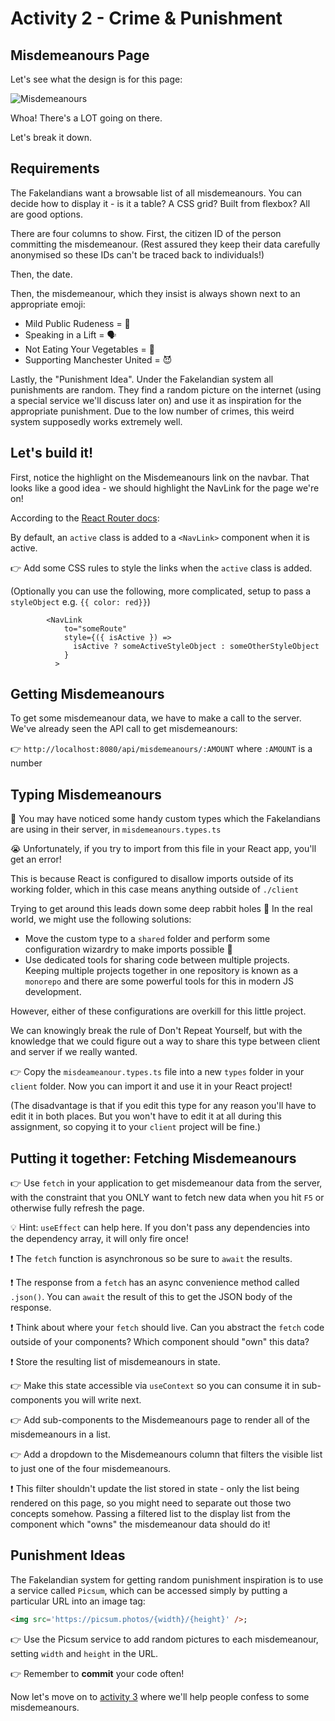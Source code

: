 # Activity 2 - Crime & Punishment

## Misdemeanours Page

Let's see what the design is for this page:

![Misdemeanours](./images/misdemeanours.png "Sketched misdemeanour page")

Whoa! There's a LOT going on there.

Let's break it down.

## Requirements

The Fakelandians want a browsable list of all misdemeanours. You can decide how to display it - is it a table? A CSS grid? Built from flexbox? All are good options.

There are four columns to show. First, the citizen ID of the person committing the misdemeanour. (Rest assured they keep their data carefully anonymised so these IDs can't be traced back to individuals!)

Then, the date.

Then, the misdemeanour, which they insist is always shown next to an appropriate emoji:

- Mild Public Rudeness = 🤪
- Speaking in a Lift = 🗣
- Not Eating Your Vegetables = 🥗
- Supporting Manchester United = 😈

Lastly, the "Punishment Idea". Under the Fakelandian system all punishments are random. They find a random picture on the internet (using a special service we'll discuss later on) and use it as inspiration for the appropriate punishment. Due to the low number of crimes, this weird system supposedly works extremely well.

## Let's build it!

First, notice the highlight on the Misdemeanours link on the navbar. That looks like a good idea - we should highlight the NavLink for the page we're on!

According to the [React Router docs](https://reactrouter.com/docs/en/v6/api#navlink):

By default, an `active` class is added to a `<NavLink>` component when it is active.

👉 Add some CSS rules to style the links when the `active` class is added.

(Optionally you can use the following, more complicated, setup to pass a `styleObject` e.g. `{{ color: red}}`)

```TSX
        <NavLink
            to="someRoute"
            style={({ isActive }) =>
              isActive ? someActiveStyleObject : someOtherStyleObject
            }
          >
```

## Getting Misdemeanours
  
To get some misdemeanour data, we have to make a call to the server. We've already seen the API call to get misdemeanours:

👉 `http://localhost:8080/api/misdemeanours/:AMOUNT` where `:AMOUNT` is a number

## Typing Misdemeanours

👀 You may have noticed some handy custom types which the Fakelandians are using in their server, in `misdemeanours.types.ts`

😭 Unfortunately, if you try to import from this file in your React app, you'll get an error!

This is because React is configured to disallow imports outside of its working folder, which in this case means anything outside of `./client`

Trying to get around this leads down some deep rabbit holes 🐇 In the real world, we might use the following solutions:

- Move the custom type to a `shared` folder and perform some configuration wizardry to make imports possible 🧙
- Use dedicated tools for sharing code between multiple projects. Keeping multiple projects together in one repository is known as a `monorepo` and there are some powerful tools for this in modern JS development.

However, either of these configurations are overkill for this little project.

We can knowingly break the rule of Don't Repeat Yourself, but with the knowledge that we could figure out a way to share this type between client and server if we really wanted.

👉 Copy the `misdeameanour.types.ts` file into a new `types` folder in your `client` folder. Now you can import it and use it in your React project!

(The disadvantage is that if you edit this type for any reason you'll have to edit it in both places. But you won't have to edit it at all during this assignment, so copying it to your `client` project will be fine.)

## Putting it together: Fetching Misdemeanours

👉 Use `fetch` in your application to get misdemeanour data from the server, with the constraint that you ONLY want to fetch new data when you hit `F5` or otherwise fully refresh the page.

💡 Hint: `useEffect` can help here. If you don't pass any dependencies into the dependency array, it will only fire once!

❗ The `fetch` function is asynchronous so be sure to `await` the results.

❗ The response from a `fetch` has an async convenience method called `.json()`. You can `await` the result of this to get the JSON body of the response.

❗ Think about where your `fetch` should live. Can you abstract the `fetch` code outside of your components? Which component should "own" this data?

❗ Store the resulting list of misdemeanours in state.

👉 Make this state accessible via `useContext` so you can consume it in sub-components you will write next.

👉 Add sub-components to the Misdemeanours page to render all of the misdemeanours in a list.

👉 Add a dropdown to the Misdemeanours column that filters the visible list to just one of the four misdemeanours.

❗ This filter shouldn't update the list stored in state - only the list being rendered on this page, so you might need to separate out those two concepts somehow. Passing a filtered list to the display list from the component which "owns" the misdemeanour data should do it!

## Punishment Ideas

The Fakelandian system for getting random punishment inspiration is to use a service called `Picsum`, which can be accessed simply by putting a particular URL into an image tag:

```HTML
<img src='https://picsum.photos/{width}/{height}' />;
```

👉 Use the Picsum service to add random pictures to each misdemeanour, setting `width` and `height` in the URL.

👉 Remember to **commit** your code often!

Now let's move on to [activity 3](./activity_3.md) where we'll help people confess to some misdemeanours.

